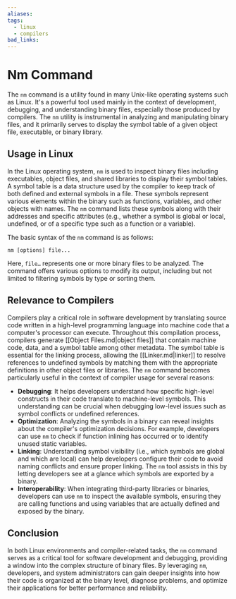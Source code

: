 ```yaml
---
aliases:
tags:
  - linux
  - compilers
bad_links:
---
```

# Nm Command

The `nm` command is a utility found in many Unix-like operating systems such as Linux. It's a powerful tool used mainly in the context of development, debugging, and understanding binary files, especially those produced by compilers. The `nm` utility is instrumental in analyzing and manipulating binary files, and it primarily serves to display the symbol table of a given object file, executable, or binary library.

## Usage in Linux

In the Linux operating system, `nm` is used to inspect binary files including executables, object files, and shared libraries to display their symbol tables. A symbol table is a data structure used by the compiler to keep track of both defined and external symbols in a file. These symbols represent various elements within the binary such as functions, variables, and other objects with names. The `nm` command lists these symbols along with their addresses and specific attributes (e.g., whether a symbol is global or local, undefined, or of a specific type such as a function or a variable).

The basic syntax of the `nm` command is as follows:
```shell
nm [options] file...
```

Here, `file…` represents one or more binary files to be analyzed. The command offers various options to modify its output, including but not limited to filtering symbols by type or sorting them.

## Relevance to Compilers

Compilers play a critical role in software development by translating source code written in a high-level programming language into machine code that a computer's processor can execute. Throughout this compilation process, compilers generate [[Object Files.md|object files]] that contain machine code, data, and a symbol table among other metadata. The symbol table is essential for the linking process, allowing the [[Linker.md|linker]] to resolve references to undefined symbols by matching them with the appropriate definitions in other object files or libraries.
The `nm` command becomes particularly useful in the context of compiler usage for several reasons:

- **Debugging**: It helps developers understand how specific high-level constructs in their code translate to machine-level symbols. This understanding can be crucial when debugging low-level issues such as symbol conflicts or undefined references.
- **Optimization**: Analyzing the symbols in a binary can reveal insights about the compiler's optimization decisions. For example, developers can use `nm` to check if function inlining has occurred or to identify unused static variables.
- **Linking**: Understanding symbol visibility (i.e., which symbols are global and which are local) can help developers configure their code to avoid naming conflicts and ensure proper linking. The `nm` tool assists in this by letting developers see at a glance which symbols are exported by a binary.
- **Interoperability**: When integrating third-party libraries or binaries, developers can use `nm` to inspect the available symbols, ensuring they are calling functions and using variables that are actually defined and exposed by the binary.

## Conclusion

In both Linux environments and compiler-related tasks, the `nm` command serves as a critical tool for software development and debugging, providing a window into the complex structure of binary files. By leveraging `nm`, developers, and system administrators can gain deeper insights into how their code is organized at the binary level, diagnose problems, and optimize their applications for better performance and reliability.